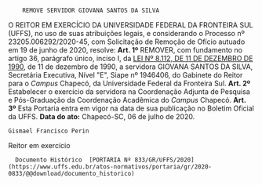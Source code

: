        REMOVE SERVIDOR GIOVANA SANTOS DA SILVA  

 O REITOR EM EXERCÍCIO DA UNIVERSIDADE FEDERAL DA FRONTEIRA SUL (UFFS), no uso de suas atribuições legais, e considerando o Processo nº 23205.006292/2020-45, com Solicitação de Remoção de Ofício autuado em 19 de junho de 2020, resolve:   **Art. 1º**  REMOVER, com fundamento no artigo 36, parágrafo único, inciso I, da [LEI Nº 8.112, DE 11 DE DEZEMBRO DE 1990](http://www.planalto.gov.br/ccivil_03/leis/l8112cons.htm), de 11 de dezembro de 1990, a servidora GIOVANA SANTOS DA SILVA, Secretária Executiva, Nível "E", Siape nº 1946406, do Gabinete do Reitor para o *Campus*  Chapecó, da Universidade Federal da Fronteira Sul.   **Art. 2º**  Estabelecer o exercício da servidora na Coordenação Adjunta de Pesquisa e Pós-Graduação da Coordenação Acadêmica do *Campus*  Chapecó.   **Art. 3º**  Esta Portaria entra em vigor na data de sua publicação no Boletim Oficial da UFFS.        **Data do ato:** Chapecó-SC, 06 de julho de 2020.   
 

    Gismael Francisco Perin   
 Reitor em exercício 

      Documento Histórico  [PORTARIA Nº 833/GR/UFFS/2020](https://www.uffs.edu.br/atos-normativos/portaria/gr/2020-0833/@@download/documento_historico)     
      
